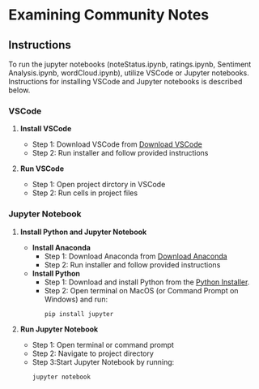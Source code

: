 # Examining Community Notes

## Instructions
To run the jupyter notebooks (noteStatus.ipynb, ratings.ipynb, Sentiment Analysis.ipynb, wordCloud.ipynb), utilize VSCode or Jupyter notebooks. Instructions for installing VSCode and Jupyter notebooks is described below.

### VSCode
1. **Install VSCode**
    - Step 1: Download VSCode from [Download VSCode](https://code.visualstudio.com/download)
    - Step 2: Run installer and follow provided instructions

2. **Run VSCode**
    - Step 1: Open project dirctory in VSCode
    - Step 2: Run cells in project files

### Jupyter Notebook
1. **Install Python and Jupyter Notebook**
    - **Install Anaconda**
        - Step 1: Download Anaconda from [Download Anaconda](https://docs.anaconda.com/free/anaconda/install/index.html)
        - Step 2: Run installer and follow provided instructions
    - **Install Python**
        - Step 1: Download and install Python from the [Python Installer](https://www.python.org/downloads/).
        - Step 2: Open terminal on MacOS (or Command Prompt on Windows) and run:
            ```sh
            pip install jupyter
            ```

2. **Run Jupyter Notebook**
    - Step 1: Open terminal or command prompt
    - Step 2: Navigate to project directory
    - Step 3:Start Jupyter Notebook by running:
      ```sh
      jupyter notebook
      ```